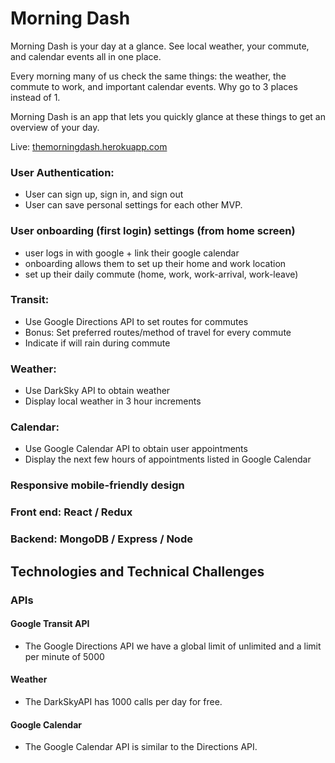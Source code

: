 # Morning Dash
Morning Dash is your day at a glance. See local weather, your commute, and calendar events all in one place.

Every morning many of us check the same things: the weather, the commute to work, and important calendar events. Why go to 3 places instead of 1.

Morning Dash is an app that lets you quickly glance at these things to get an overview of your day.

Live: [themorningdash.herokuapp.com](https://themorningdash.herokuapp.com/)

### User Authentication:
 - User can sign up, sign in, and sign out
 - User can save personal settings for each other MVP.

### User onboarding (first login) settings (from home screen)
 - user logs in with google + link their google calendar
 - onboarding allows them to set up their home and work location
 - set up their daily commute (home, work, work-arrival, work-leave)

### Transit:
 - Use Google Directions API to set routes for commutes
 - Bonus: Set preferred routes/method of travel for every commute
 - Indicate if will rain during commute

### Weather:
 - Use DarkSky API to obtain weather
 - Display local weather in 3 hour increments

### Calendar:
 - Use Google Calendar API to obtain user appointments
 - Display the next few hours of appointments listed in Google Calendar

### Responsive mobile-friendly design


### Front end: React / Redux

### Backend: MongoDB / Express / Node

## Technologies and Technical Challenges


### APIs

#### Google Transit API
 - The Google Directions API we have a global limit of unlimited and a limit per minute of 5000

#### Weather
 - The DarkSkyAPI has 1000 calls per day for free.

#### Google Calendar
 - The Google Calendar API is similar to the Directions API.

